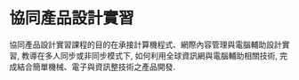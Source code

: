 # 協同產品設計實習

協同產品設計實習課程的目的在承接計算機程式、網際內容管理與電腦輔助設計實習,  教導在多人同步或非同步模式下, 如何利用全球資訊網與電腦輔助相關技術, 完成結合簡單機械、電子與資訊整技術之產品開發.

